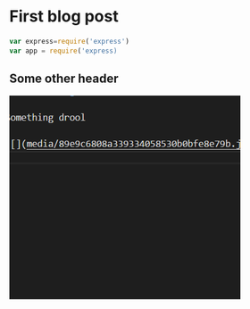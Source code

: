 # First blog post

```js
var express=require('express')
var app = require('express)
```

## Some other header

![This](2018-05-25-20-17-58.png)